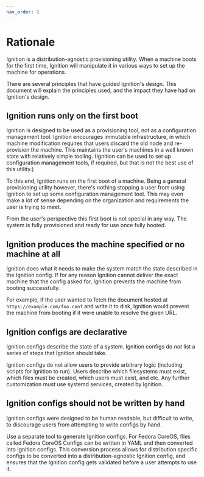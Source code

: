 ```yaml
---
nav_order: 2
---
```


# Rationale

Ignition is a distribution-agnostic provisioning utility. When a machine boots for the first time, Ignition will manipulate it in various ways to set up the machine for operations.

There are several principles that have guided Ignition's design. This document will explain the principles used, and the impact they have had on Ignition's design.

## Ignition runs only on the first boot

Ignition is designed to be used as a provisioning tool, not as a configuration management tool. Ignition encourages immutable infrastructure, in which machine modification requires that users discard the old node and re-provision the machine. This maintains the user's machines in a well known state with relatively simple tooling. (Ignition can be used to set up configuration management tools, if required, but that is not the best use of this utility.)

To this end, Ignition runs on the first boot of a machine. Being a general provisioning utility however, there's nothing stopping a user from using Ignition to set up some configuration management tool. This may even make a lot of sense depending on the organization and requirements the user is trying to meet.

From the user's perspective this first boot is not special in any way. The system is fully provisioned and ready for use once fully booted.

## Ignition produces the machine specified or no machine at all

Ignition does what it needs to make the system match the state described in the Ignition config. If for any reason Ignition cannot deliver the exact machine that the config asked for, Ignition prevents the machine from booting successfully.

For example, if the user wanted to fetch the document hosted at `https://example.com/foo.conf` and write it to disk, Ignition would prevent the machine from booting if it were unable to resolve the given URL.

## Ignition configs are declarative

Ignition configs describe the state of a system. Ignition configs do _not_ list a series of steps that Ignition should take.

Ignition configs do not allow users to provide arbitrary logic (including scripts for Ignition to run). Users describe which filesystems must exist, which files must be created, which users must exist, and etc. Any further customization must use systemd services, created by Ignition.

## Ignition configs should not be written by hand

Ignition configs were designed to be human readable, but difficult to write, to discourage users from attempting to write configs by hand.

Use a separate tool to generate Ignition configs. For Fedora CoreOS, files called Fedora CoreOS Configs can be written in YAML and then converted into Ignition configs. This conversion process allows for distribution specific configs to be converted into a distribution-agnostic Ignition config, and ensures that the Ignition config gets validated before a user attempts to use it.
